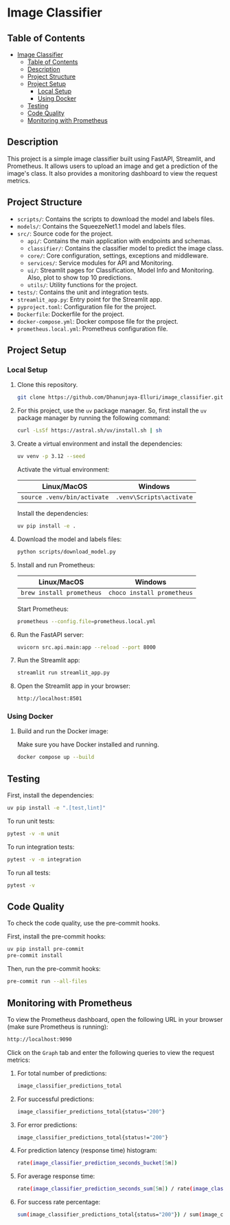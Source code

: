 # Image Classifier

## Table of Contents

- [Image Classifier](#image-classifier)
  - [Table of Contents](#table-of-contents)
  - [Description](#description)
  - [Project Structure](#project-structure)
  - [Project Setup](#project-setup)
    - [Local Setup](#local-setup)
    - [Using Docker](#using-docker)
  - [Testing](#testing)
  - [Code Quality](#code-quality)
  - [Monitoring with Prometheus](#monitoring-with-prometheus)

## Description

This project is a simple image classifier built using FastAPI, Streamlit, and Prometheus. It allows users to upload an image and get a prediction of the image's class. It also provides a monitoring dashboard to view the request metrics.

## Project Structure

- `scripts/`: Contains the scripts to download the model and labels files.
- `models/`: Contains the SqueezeNet1.1 model and labels files.
- `src/`: Source code for the project.
  - `api/`: Contains the main application with endpoints and schemas.
  - `classifier/`: Contains the classifier model to predict the image class.
  - `core/`: Core configuration, settings, exceptions and middleware.
  - `services/`: Service modules for API and Monitoring.
  - `ui/`: Streamlit pages for Classification, Model Info and Monitoring. Also, plot to show top 10 predictions.
  - `utils/`: Utility functions for the project.
- `tests/`: Contains the unit and integration tests.
- `streamlit_app.py`: Entry point for the Streamlit app.
- `pyproject.toml`: Configuration file for the project.
- `Dockerfile`: Dockerfile for the project.
- `docker-compose.yml`: Docker compose file for the project.
- `prometheus.local.yml`: Prometheus configuration file.

## Project Setup

### Local Setup

1. Clone this repository.

   ```bash
   git clone https://github.com/Dhanunjaya-Elluri/image_classifier.git
   ```

2. For this project, use the `uv` package manager. So, first install the `uv` package manager by running the following command:

   ```bash
   curl -LsSf https://astral.sh/uv/install.sh | sh
   ```

3. Create a virtual environment and install the dependencies:

   ```bash
   uv venv -p 3.12 --seed
   ```

   Activate the virtual environment:

   | Linux/MacOS                 | Windows                  |
   | --------------------------- | ------------------------ |
   | `source .venv/bin/activate` | `.venv\Scripts\activate` |

   Install the dependencies:

   ```bash
   uv pip install -e .
   ```

4. Download the model and labels files:

   ```bash
   python scripts/download_model.py
   ```

5. Install and run Prometheus:

   | Linux/MacOS               | Windows                    |
   | ------------------------- | -------------------------- |
   | `brew install prometheus` | `choco install prometheus` |

   Start Prometheus:

   ```bash
   prometheus --config.file=prometheus.local.yml
   ```

6. Run the FastAPI server:

   ```bash
   uvicorn src.api.main:app --reload --port 8000
   ```

7. Run the Streamlit app:

   ```bash
   streamlit run streamlit_app.py
   ```

8. Open the Streamlit app in your browser:

   ```bash
   http://localhost:8501
   ```

### Using Docker

1. Build and run the Docker image:

   Make sure you have Docker installed and running.

   ```bash
   docker compose up --build
   ```

## Testing

First, install the dependencies:

```bash
uv pip install -e ".[test,lint]"
```

To run unit tests:

```bash
pytest -v -m unit
```

To run integration tests:

```bash
pytest -v -m integration
```

To run all tests:

```bash
pytest -v
```

## Code Quality

To check the code quality, use the pre-commit hooks.

First, install the pre-commit hooks:

```bash
uv pip install pre-commit
pre-commit install
```

Then, run the pre-commit hooks:

```bash
pre-commit run --all-files
```

## Monitoring with Prometheus

To view the Prometheus dashboard, open the following URL in your browser (make sure Prometheus is running):

```bash
http://localhost:9090
```

Click on the `Graph` tab and enter the following queries to view the request metrics:

1. For total number of predictions:

   ```bash
   image_classifier_predictions_total
   ```

2. For successful predictions:

   ```bash
   image_classifier_predictions_total{status="200"}
   ```

3. For error predictions:

   ```bash
   image_classifier_predictions_total{status!="200"}
   ```

4. For prediction latency (response time) histogram:

   ```bash
   rate(image_classifier_prediction_seconds_bucket[5m])
   ```

5. For average response time:

   ```bash
   rate(image_classifier_prediction_seconds_sum[5m]) / rate(image_classifier_prediction_seconds_count[5m])
   ```

6. For success rate percentage:

   ```bash
   sum(image_classifier_predictions_total{status="200"}) / sum(image_classifier_predictions_total) * 100
   ```
